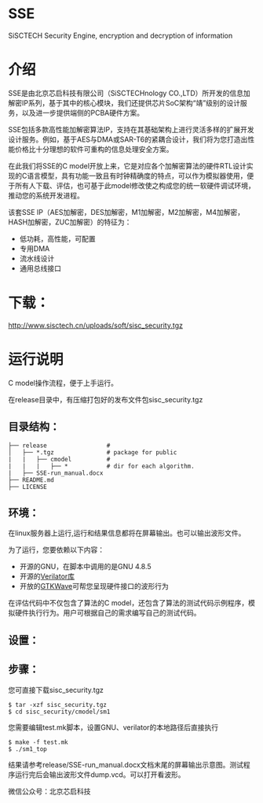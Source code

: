 # SSE
SiSCTECH Security Engine, encryption and decryption of information

# 介绍
SSE是由北京芯启科技有限公司（SiSCTECHnology CO.,LTD）所开发的信息加解密IP系列，基于其中的核心模块，我们还提供芯片SoC架构“靖”级别的设计服务，以及进一步提供端侧的PCBA硬件方案。

SSE包括多款高性能加解密算法IP，支持在其基础架构上进行灵活多样的扩展开发设计服务。例如，基于AES与DMA或SAR-T6的紧耦合设计，我们将为您打造出性能价格比十分理想的软件可重构的信息处理安全方案。

在此我们将SSE的C model开放上来，它是对应各个加解密算法的硬件RTL设计实现的C语言模型，具有功能一致且有时钟精确度的特点，可以作为模拟器使用，便于所有人下载、评估，也可基于此model修改使之构成您的统一软硬件调试环境，推动您的系统开发进程。

该套SSE IP（AES加解密，DES加解密，M1加解密，M2加解密，M4加解密，HASH加解密，ZUC加解密）的特征为：
+ 低功耗，高性能，可配置
+ 专用DMA
+ 流水线设计
+ 通用总线接口

# 下载：
http://www.sisctech.cn/uploads/soft/sisc_security.tgz
# 运行说明
C model操作流程，便于上手运行。

在release目录中，有压缩打包好的发布文件包sisc_security.tgz

目录结构：
-----------
    ├── release                 #   
    │   ├── *.tgz               # package for public   
    |   |   ├── cmodel          # 
    |   |   |   ├── *           # dir for each algorithm.
    |   ├── SSE-run_manual.docx
    ├── README.md                                 
    ├── LICENSE                                   

环境：
-----------
在linux服务器上运行,运行和结果信息都将在屏幕输出。也可以输出波形文件。

为了运行，您要依赖以下内容：
+ 开源的GNU，在脚本中调用的是GNU 4.8.5
+ 开源的[Verilator库](https://www.veripool.org/wiki/verilator)
+ 开放的[GTKWave](http://gtkwave.sourceforge.net/)可帮您呈现硬件接口的波形行为

在评估代码中不仅包含了算法的C model，还包含了算法的测试代码示例程序，模拟硬件执行行为。用户可根据自己的需求编写自己的测试代码。

设置：
-----------

步骤：
-----------
您可直接下载sisc_security.tgz

    $ tar -xzf sisc_security.tgz
    $ cd sisc_security/cmodel/sm1
    
您需要编辑test.mk脚本，设置GNU、verilator的本地路径后直接执行

    $ make -f test.mk
    $ ./sm1_top

结果请参考release/SSE-run_manual.docx文档末尾的屏幕输出示意图。测试程序运行完后会输出波形文件dump.vcd。可以打开看波形。

微信公众号：北京芯启科技
